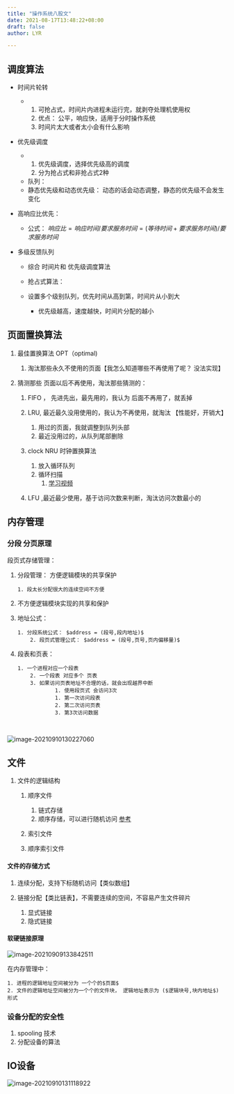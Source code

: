 ```yaml
---
title: "操作系统八股文"
date: 2021-08-17T13:48:22+08:00
draft: false
author: LYR

---
```




## 调度算法

- 时间片轮转

  - 1. 可抢占式，时间片内进程未运行完，就剥夺处理机使用权
    2. 优点： 公平，响应快，适用于分时操作系统
    3. 时间片太大或者太小会有什么影响

- 优先级调度

  - 1. 优先级调度，选择优先级高的调度
    2. 分为抢占式和非抢占式2种
  -  队列：
    - 静态优先级和动态优先级： 动态的话会动态调整，静态的优先级不会发生变化

- 高响应比优先：

  - 公式： $响应比=响应时间/要求服务时间=(等待时间+ 要求服务时间)/要求服务时间$

- 多级反馈队列

  - 综合 时间片和 优先级调度算法

  - 抢占式算法：

  - 设置多个级别队列，优先时间从高到第，时间片从小到大

    - 优先级越高，速度越快，时间片分配的越小

    

## 页面置换算法

1. 最佳置换算法 OPT（optimal)

   1. 淘汰那些永久不使用的页面【我怎么知道哪些不再使用了呢？ 没法实现】

2. 猜测那些 页面以后不再使用，淘汰那些猜测的：

   1. FIFO ， 先进先出，最先用的，我认为 后面不再用了，就丢掉
   2. LRU, 最近最久没用使用的，我认为不再使用，就淘汰 【性能好，开销大】
      1. 用过的页面，我就调整到队列头部
      2. 最近没用过的，从队列尾部删除

   3. clock NRU 时钟置换算法
      1. 放入循环队列
      2. 循环扫描
         1. [学习视频](https://www.bilibili.com/video/BV1YE411D7nH?p=46)
   4. LFU ,最近最少使用，基于访问次数来判断，淘汰访问次数最小的

   



## 内存管理

### 分段 分页原理

段页式存储管理：

 1. 分段管理： 方便逻辑模块的共享保护

     	1. 段太长分配很大的连续空间不方便

 2. 不方便逻辑模块实现的共享和保护

 3. 地址公式：

     	1. 分段系统公式： $address = (段号,段内地址)$
          	2. 段页式管理公式： $address = (段号,页号,页内偏移量)$

 4. 段表和页表：

     	1. 一个进程对应一个段表
          	2. 一个段表 对应多个 页表
          	3. 如果访问页表地址不合理的话，就会出现越界中断
                  	1. 使用段页式 会访问3次
                   	1. 第一次访问段表
                   	2. 第二次访问页表
                   	3. 第3次访问数据

​    



![image-20210910130227060](https://cdn.jsdelivr.net/gh/lyr-2000/images_repo_2021_ASUS/2021_09_10_13_02_29image-20210910130227060.png)







## 文件

1. 文件的逻辑结构

   1. 顺序文件

      1. 链式存储 
      2. 顺序存储，可以进行随机访问 [参考](https://zhidao.baidu.com/question/1952906081037815708.html)

      

   2. 索引文件

   3. 顺序索引文件

#### 文件的存储方式

1. 连续分配，支持下标随机访问【类似数组】

2. 链接分配【类比链表】，不需要连续的空间，不容易产生文件碎片

   1. 显式链接
   2. 隐式链接

   



#### 软硬链接原理

![image-20210909133842511](https://cdn.jsdelivr.net/gh/lyr-2000/images_repo_2021_ASUS/2021_09_09_13_38_44image-20210909133842511.png)

在内存管理中：

 	1. 进程的逻辑地址空间被分为 一个个的$页面$
 	2. 文件的逻辑地址空间被分为一个个的文件块， 逻辑地址表示为 ($逻辑块号,块内地址$) 形式





### 设备分配的安全性



1. spooling 技术
2. 分配设备的算法





## IO设备



![image-20210910131118922](https://cdn.jsdelivr.net/gh/lyr-2000/images_repo_2021_ASUS/2021_09_10_13_11_20image-20210910131118922.png)









